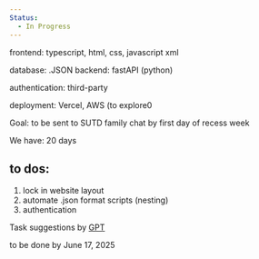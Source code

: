 ```yaml
---
Status:
  - In Progress
---
```

frontend: typescript, html, css, javascript xml

database: .JSON backend: fastAPI (python)

authentication: third-party

deployment: Vercel, AWS (to explore0

Goal: to be sent to SUTD family chat by first day of recess week

We have: 20 days

## to dos:

1. lock in website layout
2. automate .json format scripts (nesting)
3. authentication

Task suggestions by [GPT](https://chatgpt.com/share/6847df90-ef74-8010-b910-e0dc4c157d71)

to be done by June 17, 2025